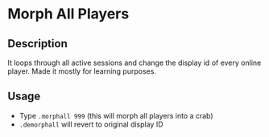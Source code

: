 # Morph All Players

## Description

It loops through all active sessions and change the display id of every online player.
Made it mostly for learning purposes.


## Usage

- Type `.morphall 999` (this will morph all players into a crab)
- `.demorphall` will revert to original display ID
